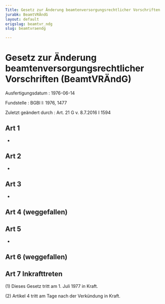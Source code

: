 ```yaml
---
Title: Gesetz zur Änderung beamtenversorgungsrechtlicher Vorschriften
jurabk: BeamtVRÄndG
layout: default
origslug: beamtvr_ndg
slug: beamtvraendg

---
```


# Gesetz zur Änderung beamtenversorgungsrechtlicher Vorschriften (BeamtVRÄndG)

Ausfertigungsdatum
:   1976-06-14

Fundstelle
:   BGBl I: 1976, 1477

Zuletzt geändert durch
:   Art. 21 G v. 8.7.2016 I 1594


## Art 1

-


## Art 2

-


## Art 3

-


## Art 4 (weggefallen)



## Art 5

-


## Art 6 (weggefallen)



## Art 7 Inkrafttreten

(1) Dieses Gesetz tritt am 1. Juli 1977 in Kraft.

(2) Artikel 4 tritt am Tage nach der Verkündung in Kraft.

